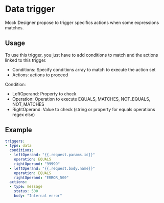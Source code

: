 # Data trigger

Mock Designer propose to trigger specifics actions when some expressions matches.

## Usage

To use this trigger, you just have to add conditions to match and the actions linked to this trigger.
* Conditions: Specify conditions array to match to execute the action set
* Actions: actions to proceed

Condition:
* LeftOperand: Property to check
* Operation: Operation to execute EQUALS, MATCHES, NOT_EQUALS, NOT_MATCHES
* RightOperand: Value to check (string or property for equals operations regex else)

## Example

```yaml
triggers:
- type: data
  conditions: 
  - leftOperand: "{{.request.params.id}}"
    operation: EQUALS
    rightOperand: "99999"
  - leftOperand: "{{.request.body.name}}"
    operation: EQUALS
    rightOperand: "ERROR_500"
  actions:
  - type: message
    status: 500
    body: "Internal error"
```